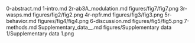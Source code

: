 0-abstract.md
1-intro.md
2r-ab3A_modulation.md
figures/fig7/fig7.png
3r-wasps.md
figures/fig2/fig2.png
4r-npfr.md
figures/fig3/fig3.png
5r-behavior.md
figures/fig4/fig4.png
6-discussion.md
figures/fig5/fig5.png
7-methods.md
Supplementary_data__.md
figures/Supplementary data 1/Supplementary data 1.png
